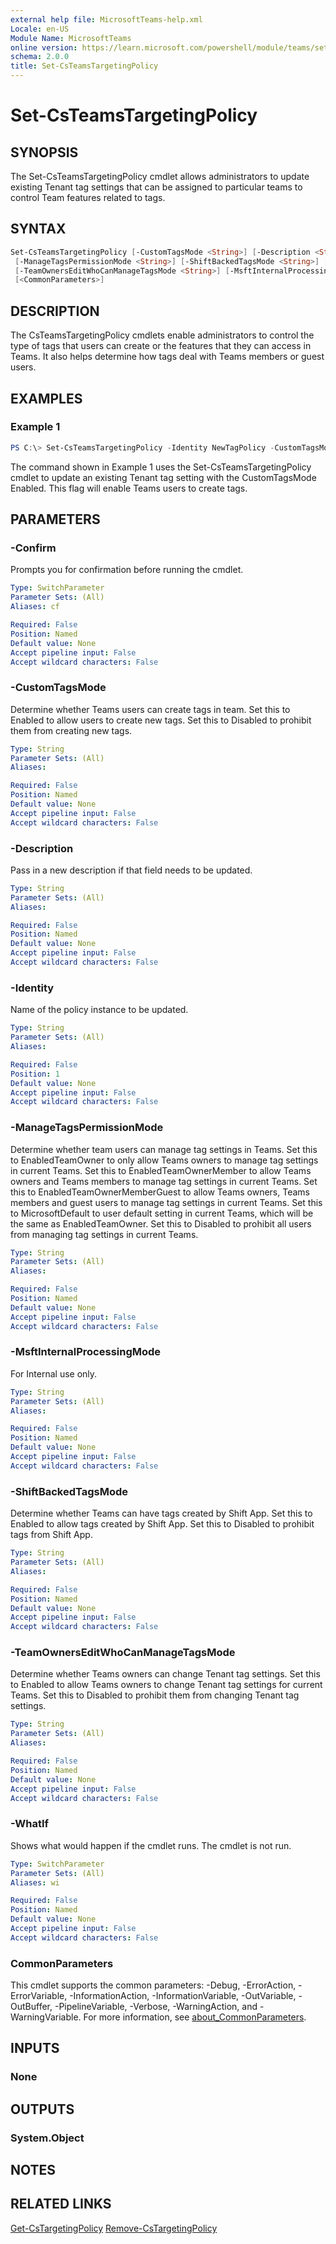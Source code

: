 ```yaml
---
external help file: MicrosoftTeams-help.xml
Locale: en-US
Module Name: MicrosoftTeams
online version: https://learn.microsoft.com/powershell/module/teams/set-csteamstargetingpolicy
schema: 2.0.0
title: Set-CsTeamsTargetingPolicy
---
```


# Set-CsTeamsTargetingPolicy

## SYNOPSIS
The Set-CsTeamsTargetingPolicy cmdlet allows administrators to update existing Tenant tag settings that can be assigned to particular teams to control Team features related to tags.

## SYNTAX

```powershell
Set-CsTeamsTargetingPolicy [-CustomTagsMode <String>] [-Description <String>] [[-Identity] <String>]
 [-ManageTagsPermissionMode <String>] [-ShiftBackedTagsMode <String>] [-SuggestedPresetTags <String>]
 [-TeamOwnersEditWhoCanManageTagsMode <String>] [-MsftInternalProcessingMode <String>] [-WhatIf] [-Confirm]
 [<CommonParameters>]
```

## DESCRIPTION

The CsTeamsTargetingPolicy cmdlets enable administrators to control the type of tags that users can create or the features that they can access in Teams. It also helps determine how tags deal with Teams members or guest users.

## EXAMPLES

### Example 1

```powershell
PS C:\> Set-CsTeamsTargetingPolicy -Identity NewTagPolicy -CustomTagsMode Enabled
```

The command shown in Example 1 uses the Set-CsTeamsTargetingPolicy cmdlet to update an existing Tenant tag setting with the CustomTagsMode Enabled. This flag will enable Teams users to create tags.

## PARAMETERS

### -Confirm

Prompts you for confirmation before running the cmdlet.

```yaml
Type: SwitchParameter
Parameter Sets: (All)
Aliases: cf

Required: False
Position: Named
Default value: None
Accept pipeline input: False
Accept wildcard characters: False
```

### -CustomTagsMode

Determine whether Teams users can create tags in team. Set this to Enabled to allow users to create new tags. Set this to Disabled to prohibit them from creating new tags.

```yaml
Type: String
Parameter Sets: (All)
Aliases:

Required: False
Position: Named
Default value: None
Accept pipeline input: False
Accept wildcard characters: False
```

### -Description

Pass in a new description if that field needs to be updated.

```yaml
Type: String
Parameter Sets: (All)
Aliases:

Required: False
Position: Named
Default value: None
Accept pipeline input: False
Accept wildcard characters: False
```

### -Identity

Name of the policy instance to be updated.

```yaml
Type: String
Parameter Sets: (All)
Aliases:

Required: False
Position: 1
Default value: None
Accept pipeline input: False
Accept wildcard characters: False
```

### -ManageTagsPermissionMode

Determine whether team users can manage tag settings in Teams. Set this to EnabledTeamOwner to only allow Teams owners to manage tag settings in current Teams. Set this to EnabledTeamOwnerMember to allow Teams owners and Teams members to manage tag settings in current Teams. Set this to EnabledTeamOwnerMemberGuest to allow Teams owners, Teams members and guest users to manage tag settings in current Teams. Set this to MicrosoftDefault to user default setting in current Teams, which will be the same as EnabledTeamOwner. Set this to Disabled to prohibit all users from managing tag settings in current Teams.

```yaml
Type: String
Parameter Sets: (All)
Aliases:

Required: False
Position: Named
Default value: None
Accept pipeline input: False
Accept wildcard characters: False
```

### -MsftInternalProcessingMode

For Internal use only.

```yaml
Type: String
Parameter Sets: (All)
Aliases:

Required: False
Position: Named
Default value: None
Accept pipeline input: False
Accept wildcard characters: False
```

### -ShiftBackedTagsMode

Determine whether Teams can have tags created by Shift App. Set this to Enabled to allow tags created by Shift App. Set this to Disabled to prohibit tags from Shift App.

```yaml
Type: String
Parameter Sets: (All)
Aliases:

Required: False
Position: Named
Default value: None
Accept pipeline input: False
Accept wildcard characters: False
```

### -TeamOwnersEditWhoCanManageTagsMode

Determine whether Teams owners can change Tenant tag settings. Set this to Enabled to allow Teams owners to change Tenant tag settings for current Teams. Set this to Disabled to prohibit them from changing Tenant tag settings.

```yaml
Type: String
Parameter Sets: (All)
Aliases:

Required: False
Position: Named
Default value: None
Accept pipeline input: False
Accept wildcard characters: False
```

### -WhatIf

Shows what would happen if the cmdlet runs.
The cmdlet is not run.

```yaml
Type: SwitchParameter
Parameter Sets: (All)
Aliases: wi

Required: False
Position: Named
Default value: None
Accept pipeline input: False
Accept wildcard characters: False
```

### CommonParameters

This cmdlet supports the common parameters: -Debug, -ErrorAction, -ErrorVariable, -InformationAction, -InformationVariable, -OutVariable, -OutBuffer, -PipelineVariable, -Verbose, -WarningAction, and -WarningVariable. For more information, see [about_CommonParameters](http://go.microsoft.com/fwlink/?LinkID=113216).

## INPUTS

### None

## OUTPUTS

### System.Object

## NOTES

## RELATED LINKS

[Get-CsTargetingPolicy](https://learn.microsoft.com/powershell/module/teams/get-csteamstargetingpolicy)
[Remove-CsTargetingPolicy](https://learn.microsoft.com/powershell/module/teams/remove-csteamstargetingpolicy)
